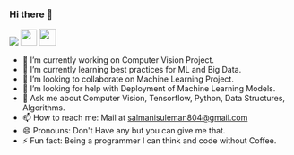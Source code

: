 ### Hi there 👋
[![](https://github.com/arpit-dwivedi/arpit-dwivedi.github.io/raw/master/assets/img/Webp.net-resizeimage.png)](https://www.linkedin.com/in/suleman-s-876903151/)
<a href="https://www.kaggle.com/sulemansalmani"><img src="https://github.com/arpit-dwivedi/arpit-dwivedi/raw/master/kaggle.png" height="29" width="29" ></a>
<a href="https://www.hackerrank.com/suleman804"><img src="https://s3.amazonaws.com/sr-marketplace-prod/wp-content/uploads/2015/08/hackerrank.jpg" height="30" width="30" ></a>

- 🔭 I’m currently working on Computer Vision Project.
- 🌱 I’m currently learning best practices for ML and Big Data.
- 👯 I’m looking to collaborate on Machine Learning Project.
- 🤔 I’m looking for help with Deployment of Machine Learning Models.
- 💬 Ask me about Computer Vision, Tensorflow, Python, Data Structures, Algorithms.
- 📫 How to reach me: Mail at salmanisuleman804@gmail.com
- 😄 Pronouns: Don't Have any but you can give me that.
- ⚡ Fun fact: Being a programmer I can think and code without Coffee.
